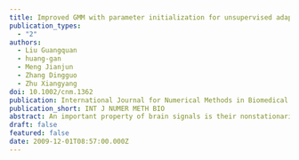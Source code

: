 ```yaml
---
title: Improved GMM with parameter initialization for unsupervised adaptation of brain--computer interface
publication_types:
  - "2"
authors:
  - Liu Guangquan
  - huang-gan
  - Meng Jianjun
  - Zhang Dingguo
  - Zhu Xiangyang
doi: 10.1002/cnm.1362
publication: International Journal for Numerical Methods in Biomedical Engineering
publication_short: INT J NUMER METH BIO
abstract: An important property of brain signals is their nonstationarity. How to adapt a brain–computer interface (BCI) to the changing brain states is one of the challenges faced by BCI researchers, especially in real application where the subject's real intent is unknown to the system. Gaussian mixture model (GMM) has been used for the unsupervised adaptation of the classifier in BCI. In this paper, a method of initializing the model parameters is proposed for expectation maximization‐based GMM parameter estimation. This improved GMM method and other two existing unsupervised adaptation methods are applied to groups of constructed artificial data with different data properties. Performances of these methods in different situations are analyzed. Compared with the other two unsupervised adaptation methods, this method shows a better ability of adapting to changes and discovering class information from unlabelled data. The methods are also applied to real EEG data recorded in 19 experiments. For real data, the proposed method achieves an error rate significantly lower than the other two unsupervised methods. Results of the real data agree with the analysis based on the artificial data, which confirms not only the effectiveness of our method but also the validity of the constructed data. 
draft: false
featured: false
date: 2009-12-01T08:57:00.000Z
---
```

